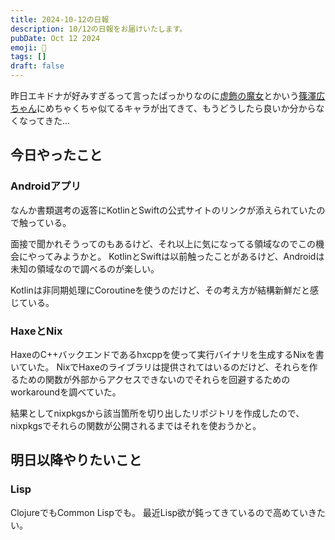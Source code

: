 ```yaml
---
title: 2024-10-12の日報
description: 10/12の日報をお届けいたします。
pubDate: Oct 12 2024
emoji: 🦊
tags: []
draft: false
---
```


昨日エキドナが好みすぎるって言ったばっかりなのに[虚飾の魔女](https://dic.pixiv.net/a/%E3%83%91%E3%83%B3%E3%83%89%E3%83%A9%28%E3%83%AA%E3%82%BC%E3%83%AD%29)とかいう[篠澤広ちゃん](https://gakuen.idolmaster-official.jp/idol/hiro/)にめちゃくちゃ似てるキャラが出てきて、もうどうしたら良いか分からなくなってきた...

## 今日やったこと

### Androidアプリ

なんか書類選考の返答にKotlinとSwiftの公式サイトのリンクが添えられていたので触っている。

面接で聞かれそうってのもあるけど、それ以上に気になってる領域なのでこの機会にやってみようかと。
KotlinとSwiftは以前触ったことがあるけど、Androidは未知の領域なので調べるのが楽しい。

Kotlinは非同期処理にCoroutineを使うのだけど、その考え方が結構新鮮だと感じている。

### HaxeとNix

HaxeのC++バックエンドであるhxcppを使って実行バイナリを生成するNixを書いていた。
NixでHaxeのライブラリは提供されてはいるのだけど、それらを作るための関数が外部からアクセスできないのでそれらを回避するためのworkaroundを調べていた。

結果としてnixpkgsから該当箇所を切り出したリポジトリを作成したので、nixpkgsでそれらの関数が公開されるまではそれを使おうかと。

## 明日以降やりたいこと

### Lisp

ClojureでもCommon Lispでも。 最近Lisp欲が鈍ってきているので高めていきたい。

